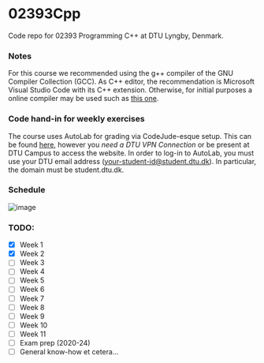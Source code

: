 # 02393Cpp
Code repo for 02393 Programming C++ at DTU Lyngby, Denmark.


### Notes
For this course we recommended using the g++ compiler of the GNU Compiler Collection (GCC). As C++ editor, the recommendation is Microsoft Visual Studio Code with its C++ extension.
Otherwise, for initial purposes a online compiler may be used such as [this one](https://cpp.sh/).

### Code hand-in for weekly exercises
The course uses AutoLab for grading via CodeJude-esque setup. This can be found [here](https://autolab.compute.dtu.dk/auth/users/sign_in), however you *need a DTU VPN Connection* or be present at DTU Campus to access the website.
In order to log-in to AutoLab, you must use your DTU email address (your-student-id@student.dtu.dk). In particular, the domain must be student.dtu.dk.


### Schedule
![image](https://github.com/user-attachments/assets/32754060-5c97-4604-9880-41c3bf664415)

### TODO:
- [x] Week 1
- [x] Week 2
- [ ] Week 3
- [ ] Week 4
- [ ] Week 5
- [ ] Week 6
- [ ] Week 7
- [ ] Week 8
- [ ] Week 9
- [ ] Week 10
- [ ] Week 11
- [ ] Exam prep (2020-24)
- [ ] General know-how et cetera...
